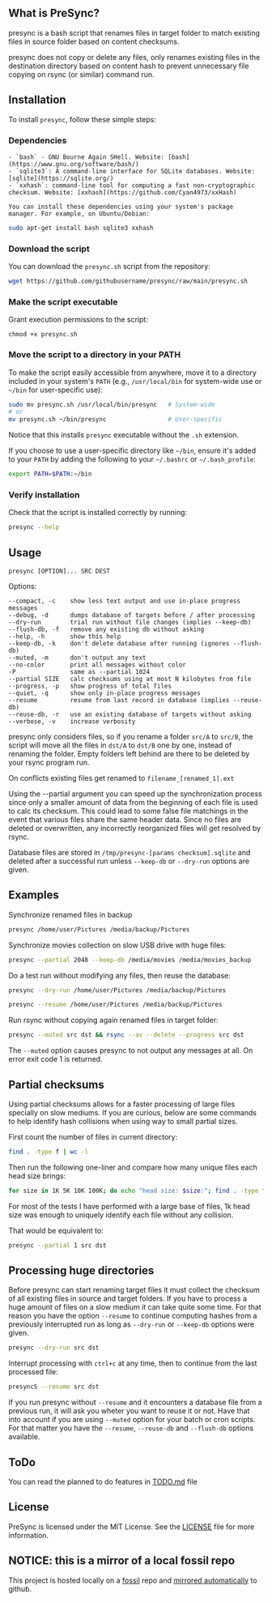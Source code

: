 ## What is PreSync?

presync is a bash script that renames files in target folder to match existing files in source folder based on content checksums.

presync does not copy or delete any files, only renames existing files in the destination directory based on content hash to prevent unnecessary file copying on rsync (or similar) command run.

## Installation

To install `presync`, follow these simple steps:

### Dependencies

    - `bash` - GNU Bourne Again SHell. Website: [bash](https://www.gnu.org/software/bash/)
    - `sqlite3`: A command-line interface for SQLite databases. Website: [sqlite](https://sqlite.org/)
    - `xxhash`: command-line tool for computing a fast non-cryptographic checksum. Website: [xxhash](https://github.com/Cyan4973/xxHash)

    You can install these dependencies using your system's package manager. For example, on Ubuntu/Debian:

```bash
sudo apt-get install bash sqlite3 xxhash
```

### Download the script

   You can download the `presync.sh` script from the repository:

```bash
wget https://github.com/githubusername/presync/raw/main/presync.sh
```

### Make the script executable

Grant execution permissions to the script:

`chmod +x presync.sh`

### Move the script to a directory in your PATH

To make the script easily accessible from anywhere, move it to a directory included in your system's `PATH` (e.g., `/usr/local/bin` for system-wide use or `~/bin` for user-specific use):

```bash
sudo mv presync.sh /usr/local/bin/presync   # System-wide
# or
mv presync.sh ~/bin/presync                 # User-specific
```

Notice that this installs `presync` executable without the `.sh` extension.

If you choose to use a user-specific directory like `~/bin`, ensure it's added to your `PATH` by adding the following to your `~/.bashrc` or `~/.bash_profile`:

```bash
export PATH=$PATH:~/bin
```

### Verify installation

Check that the script is installed correctly by running:

```bash
presync --help
```

## Usage

```
presync [OPTION]... SRC DEST
```

Options:

    --compact, -c    show less text output and use in-place progress messages
    --debug, -d      dumps database of targets before / after processing
    --dry-run        trial run without file changes (implies --keep-db)
    --flush-db, -f   remove any existing db without asking
    --help, -h       show this help
    --keep-db, -k    don't delete database after running (ignores --flush-db)
    --muted, -m      don't output any text
    --no-color       print all messages without color
    -P               same as --partial 1024
    --partial SIZE   calc checksums using at most N kilobytes from file
    --progress, -p   show progress of total files
    --quiet, -q      show only in-place progress messages
    --resume         resume from last record in database (implies --reuse-db)
    --reuse-db, -r   use an existing database of targets without asking
    --verbose, -v    increase verbosity

presync only considers files, so if you rename a folder `src/A` to `src/B`, the script will move all the files in `dst/A` to `dst/B` one by one, instead of renaming the folder. Empty folders left behind are there to be deleted by your rsync program run.

On conflicts existing files get renamed to `filename_[renamed_1].ext`

Using the --partial argument you can speed up the synchronization process since only a smaller amount of data from the beginning of each file is used to calc its checksum. This could lead to some false file matchings in the event that various files share the same header data. Since no files are deleted or overwritten, any incorrectly reorganized files will get resolved by rsync.

Database files are stored in `/tmp/presync-[params checksum].sqlite` and deleted after a successful run unless `--keep-db` or `--dry-run` options are given.

## Examples

Synchronize renamed files in backup

```bash
presync /home/user/Pictures /media/backup/Pictures
```

Synchronize movies collection on slow USB drive with huge files:

```bash
presync --partial 2048 --keep-db /media/movies /media/movies_backup
```

Do a test run without modifying any files, then reuse the database:

```bash
presync --dry-run /home/user/Pictures /media/backup/Pictures

presync --resume /home/user/Pictures /media/backup/Pictures
```

Run rsync without copying again renamed files in target folder:

```bash
presync --muted src dst && rsync --av --delete --progress src dst
```

The `--muted` option causes presync to not output any messages at all. On error exit code 1 is returned.

## Partial checksums

Using partial checksums allows for a faster processing of large files specially on slow mediums. If you are curious, below are some commands to help identify hash collisions when using way to small partial sizes.

First count the number of files in current directory:
```bash
find . -type f | wc -l
```

Then run the following one-liner and compare how many unique files each head size brings:
```bash
for size in 1K 5K 10K 100K; do echo "head size: $size:"; find . -type f -exec sh -c 'head -c '"$size"' "$1" | xxh128sum' _ {} \; | sort -u | wc -l; done
```

For most of the tests I have performed with a large base of files, 1k head size was enough to uniquely identify each file without any collision.

That would be equivalent to:

```bash
presync --partial 1 src dst
```

## Processing huge directories

Before presync can start renaming target files it must collect the checksum of all existing files in source and target folders. If you have to process a huge amount of files on a slow medium it can take quite some time. For that reason you have the option `--resume` to continue computing hashes from a previously interrupted run as long as `--dry-run` or `--keep-db` options were given.

```bash
presync --dry-run src dst
```

Interrupt processing with `ctrl+c` at any time, then to continue from the last processed file:

```bash
presyncS --resume src dst
```

If you run presync without `--resume` and it encounters a database file from a previous run, it will ask you wheter you want to reuse it or not. Have that into account if you are using `--muted` option for your batch or cron scripts. For that matter you have the `--resume`, `--reuse-db` and `--flush-db` options available.

## ToDo

You can read the planned to do features in [TODO.md](TODO.md) file

## License

PreSync is licensed under the MIT License. See the [LICENSE](LICENSE) file for more information.

## NOTICE: this is a mirror of a local fossil repo

This project is hosted locally on a [fossil](https://fossil-scm.org/) repo and [mirrored automatically](https://www.fossil-scm.org/home/doc/trunk/www/mirrortogithub.md) to github.

